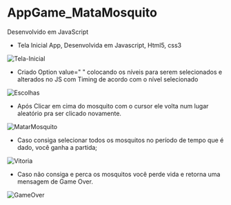 
# AppGame_MataMosquito
Desenvolvido em JavaScript

- Tela Inicial App, Desenvolvida em Javascript, Html5, css3

![Tela-Inicial](https://user-images.githubusercontent.com/67661998/117997208-28808e00-b319-11eb-8f1d-4a7a943b3ce1.jpg)





- Criado Option value=" " colocando os níveis para serem selecionados e alterados no JS com Timing de acordo
com o nível selecionado

![Escolhas](https://user-images.githubusercontent.com/67661998/117997230-2dddd880-b319-11eb-8913-88a62e7907e8.jpg)




- Após Clicar em cima do mosquito com o cursor ele volta num lugar aleatório pra ser clicado novamente.

![MatarMosquito](https://user-images.githubusercontent.com/67661998/117997253-3209f600-b319-11eb-80c9-ec12cdb9d15f.jpg)




- Caso consiga selecionar todos os mosquitos no período de tempo que é dado, você ganha a partida;

![Vitoria](https://user-images.githubusercontent.com/67661998/117997275-36361380-b319-11eb-80f7-75f8369d1e8f.jpg)





- Caso não consiga e perca os mosquitos você perde vida e retorna uma mensagem de Game Over.

![GameOver](https://user-images.githubusercontent.com/67661998/117997300-3a623100-b319-11eb-9e0f-f7a0363a2559.jpg)

